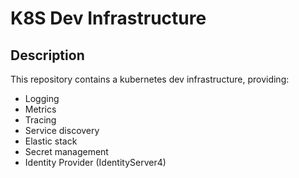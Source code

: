 # K8S Dev Infrastructure

## Description

This repository contains a kubernetes dev infrastructure, providing:

- Logging
- Metrics
- Tracing
- Service discovery
- Elastic stack
- Secret management
- Identity Provider (IdentityServer4)
